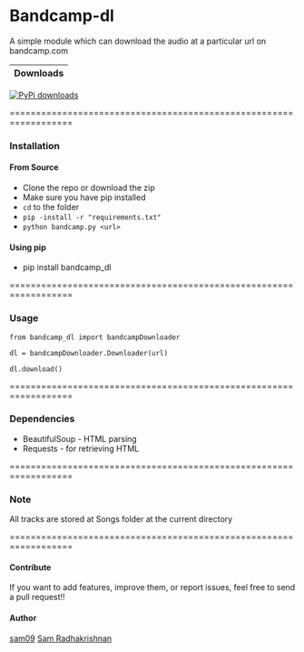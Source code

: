 # Bandcamp-dl

A simple module which can download the audio at a particular url on bandcamp.com


| Downloads |
| --------- |
[![PyPi downloads](http://img.shields.io/badge/downloads-20k%20total-blue.svg)](https://pypi.python.org/pypi/bandcamp_dl)

==================================================================
### Installation

#### From Source
* Clone the repo or download the zip
* Make sure you have pip installed
* `cd` to the folder
* `pip -install -r "requirements.txt"`
* `python bandcamp.py <url>`

#### Using pip
* pip install bandcamp_dl

==================================================================
### Usage
`from bandcamp_dl import bandcampDownloader`

`dl = bandcampDownloader.Downloader(url)`

`dl.download()`

==================================================================
### Dependencies
* BeautifulSoup - HTML parsing
* Requests - for retrieving HTML

==================================================================
### Note
All tracks are stored at Songs folder at the current directory

==================================================================
#### Contribute
If you want to add features, improve them, or report issues, feel free to send a pull request!!

#### Author
[sam09](https://github.com/sam09) [Sam Radhakrishnan](https://twitter.com/sam_rk9)

